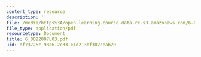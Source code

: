 ```yaml
---
content_type: resource
description: ''
file: /media/https%3A/open-learning-course-data-rc.s3.amazonaws.com/6-002-circuits-and-electronics-spring-2007/df73726c98a62c33e1d23bf382ceab20_6_0022007L03.pdf
file_type: application/pdf
resourcetype: Document
title: 6_0022007L03.pdf
uid: df73726c-98a6-2c33-e1d2-3bf382ceab20
---
```

